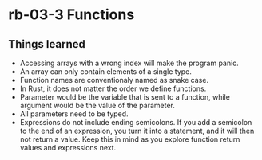 # rb-03-3 Functions

## Things learned

- Accessing arrays with a wrong index will make the program panic.
- An array can only contain elements of a single type.
- Function names are conventionaly named as snake case.
- In Rust, it does not matter the order we define functions.
- Parameter would be the variable that is sent to a function, while
  argument would be the value of the parameter.
- All parameters need to be typed.
- Expressions do not include ending semicolons. If you add a semicolon to the end of an
  expression, you turn it into a statement, and it will then not return a value. Keep this
  in mind as you explore function return values and expressions next.
